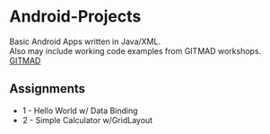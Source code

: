 # Android-Projects  
Basic Android Apps written in Java/XML.  
Also may include working code examples from GITMAD workshops.
[GITMAD](https://gitmad.gtorg.gatech.edu/index.html)  
  
## Assignments  
* 1 - Hello World w/ Data Binding  
* 2 - Simple Calculator w/GridLayout
